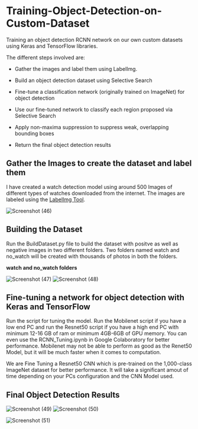 # Training-Object-Detection-on-Custom-Dataset
Training an object detection RCNN network on our own custom datasets using Keras and TensorFlow libraries.

The different steps involved are:

* Gather the images and label them using LabelImg.

* Build an object detection dataset using Selective Search

* Fine-tune a classification network (originally trained on ImageNet) for object detection

* Use our fine-tuned network to classify each region proposed via Selective Search

* Apply non-maxima suppression to suppress weak, overlapping bounding boxes

* Return the final object detection results

## Gather the Images to create the dataset and label them

I have created a watch detection model using around 500 Images of different types of watches downloaded from the internet. The images are labeled using the [LabelImg Tool](https://github.com/tzutalin/labelImg).

![Screenshot (46)](https://user-images.githubusercontent.com/49313619/87877855-59947880-c9fe-11ea-92e8-bab93c1a2a9c.png)

## Building the Dataset 

Run the BuildDataset.py file to build the dataset with positve as well as negative images in two different folders. Two folders named watch and no_watch will be created with thousands of photos in both the folders. 

**watch and no_watch folders**

![Screenshot (47)](https://user-images.githubusercontent.com/49313619/87878182-4d111f80-ca00-11ea-87e3-ebb2088a7199.png)      ![Screenshot (48)](https://user-images.githubusercontent.com/49313619/87878183-4e424c80-ca00-11ea-9ccd-4dfa64c838a1.png)

## Fine-tuning a network for object detection with Keras and TensorFlow

Run the script for tuning the model. Run the Mobilenet script if you have a low end PC and run the Resnet50 script if you have a high end PC with minimum 12-16 GB of ram or minimum 4GB-6GB of GPU memory. You can even use the RCNN_Tuning.ipynb in Google Colaboratory for better performance. Mobilenet may not be able to perform as good as the Renet50 Model, but it will be much faster when it comes to computation. 

We are Fine Tuning a Resnet50 CNN which is pre-trained on the 1,000-class ImageNet dataset for better performance. It will take a significant amout of time depending on your PCs configuration and the CNN Model used. 

## Final Object Detection Results

![Screenshot (49)](https://user-images.githubusercontent.com/49313619/87878803-3ec50280-ca04-11ea-9913-418c7bc99409.png)
![Screenshot (50)](https://user-images.githubusercontent.com/49313619/87878798-3c62a880-ca04-11ea-87a8-7577fe287d6c.png)

![Screenshot (51)](https://user-images.githubusercontent.com/49313619/87878801-3e2c6c00-ca04-11ea-95af-31f4b28815d5.png)

<p align="center">
  <![Screenshot (51)](https://user-images.githubusercontent.com/49313619/87878801-3e2c6c00-ca04-11ea-95af-31f4b28815d5.png)>
</p>
